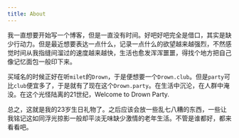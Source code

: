 ```yaml
---
title: About
---
```


我一直想要开始写一个博客，但是一直没有时间。好吧好吧完全是借口，其实是缺少行动力。但是最近想要表达一点什么，记录一点什么的欲望越来越强烈，不然感觉时间从我指缝间溜过的速度越来越快，生活也愈发浑浑噩噩，得找个地方把自己像记忆面包一般印下来。

买域名的时候正好在听`milet`的`Drown`，于是便想要一个`Drown.club`。但是`party`可比`club`便宜多了，于是就有了现在这个`Drown.party`。在生活中沉沦，在人群中淹没。在这个光怪陆离的21世纪，Welcome to Drown Party.

总之，这就是我的23岁生日礼物了。之后应该会放一些乱七八糟的东西，一些让我铭记这如同浮光掠影一般却平淡无味缺少激情的老年生活。不管是谁都好，都来看看吧。
